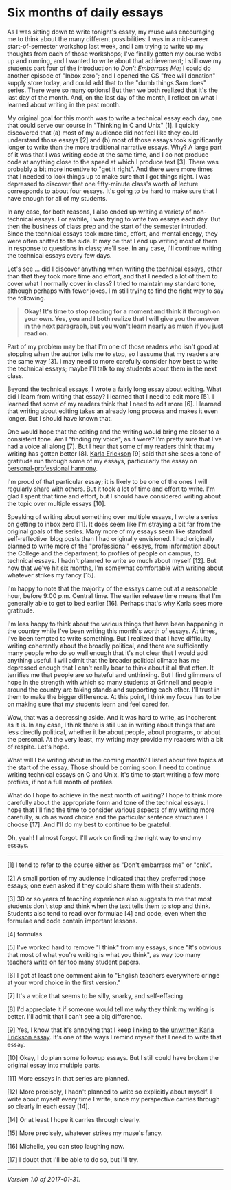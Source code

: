 Six months of daily essays
==========================

As I was sitting down to write tonight's essay, my muse was encouraging
me to think about the many different possibilities: I was in a mid-career
start-of-semester workshop last week, and I am trying to write up my
thoughts from each of those workshops; I've finally gotten my course webs
up and running, and I wanted to write about that achievement; I still owe
my students part four of the introduction to _Don't Embarrass Me_; I
could do another episode of "Inbox zero"; and I opened the CS "free will
donation" supply store today, and could add that to the "dumb things Sam
does" series.  There were so many options!  But then we both realized
that it's the last day of the month.  And, on the last day of the month,
I reflect on what I learned about writing in the past month.

My original goal for this month was to write a technical essay each
day, one that could serve our course in "Thinking in C and Unix" [1].
I quickly discovered that (a) most of my audience did not feel like
they could understand those essays [2] and (b) most of those essays
took significantly longer to write than the more traditional narrative
essays.  Why?  A large part of it was that I was writing code at the
same time, and I do not produce code at anything close to the speed at
which I produce text [3].  There was probably a bit more incentive to
"get it right".  And there were more times that I needed to look things
up to make sure that I got things right.  I was depressed to discover
that one fifty-minute class's worth of lecture corresponds to about
four essays.  It's going to be hard to make sure that I have enough for
all of my students.

In any case, for both reasons, I also ended up writing a variety of
non-technical essays.  For awhile, I was trying to write two essays
each day.  But then the business of class prep and the start of the
semester intruded.  Since the technical essays took more time, effort,
and mental energy, they were often shifted to the side.  It may be that
I end up writing most of them in response to questions in class; we'll
see.  In any case, I'll continue writing the technical essays every few
days.

Let's see ... did I discover anything when writing the technical essays,
other than that they took more time and effort, and that I needed a lot
of them to cover what I normally cover in class?  I tried to maintain my
standard tone, although perhaps with fewer jokes.  I'm still trying to find
the right way to say the following.

> **Okay!  It's time to stop reading for a moment and think it through on 
your own.  Yes, you and I both realize that I will give you the answer in 
the next paragraph, but you won't learn nearly as much if you just read on.**

Part of my problem may be that I'm one of those readers who isn't good at
stopping when the author tells me to stop, so I assume that my readers
are the same way [3].  I may need to more carefully consider how best
to write the technical essays; maybe I'll talk to my students about them
in the next class.

Beyond the technical essays, I wrote a fairly long essay about editing.
What did I learn from writing that essay?  I learned that I need to edit
more [5].  I learned that some of my readers think that I need to edit
more [6].  I learned that writing about editing takes an already long
process and makes it even longer.  But I should have known that.

One would hope that the editing and the writing would bring me
closer to a consistent tone.  Am I "finding my voice", as it were?
I'm pretty sure that I've had a voice all along [7].  But I hear
that some of my readers think that my writing has gotten better [8].
[Karla Erickson](karla-erickson) [9] said that she sees a tone of
gratitude run through some of my essays, particularly the essay on
[personal-professional harmony](work-life-balance).  

I'm proud of that particular essay; it is likely to be one of the ones I
will regularly share with others.  But it took a lot of time and effort
to write.  I'm glad I spent that time and effort, but I should have
considered writing about the topic over multiple essays [10].

Speaking of writing about something over multiple essays, I wrote a
series on getting to inbox zero [11].  It does seem like I'm straying a bit far
from the original goals of the series.  Many more of my essays seem like
standard self-reflective 'blog posts than I had originally envisioned.
I had originally planned to write more of the "professional" essays,
from information about the College and the department, to profiles of
people on campus, to technical essays.  I hadn't planned to write so
much about myself [12].  But now that we've hit six months, I'm somewhat
comfortable with writing about whatever strikes my fancy [15].

I'm happy to note that the majority of the essays came out at a reasonable
hour, before 9:00 p.m. Central time.  The earlier release time means
that I'm generally able to get to bed earlier [16].  Perhaps that's why
Karla sees more gratitude.

I'm less happy to think about the various things that have been happening
in the country while I've been writing this month's worth of essays.
At times, I've been tempted to write something.  But I realized that
I have difficulty writing coherently about the broadly political, and
there are sufficiently many people who do so well enough that it's not
clear that I would add anything useful.  I will admit that the broader
political climate has me depressed enough that I can't really bear
to think about it all that often.  It terrifies me that people are so
hateful and unthinking.  But I find glimmers of hope in the strength
with which so many students at Grinnell and people around the country are
taking stands and supporting each other.  I'll trust in them to make the
bigger difference.  At this point, I think my focus has to be on making
sure that my students learn and feel cared for.

Wow, that was a depressing aside.  And it was hard to write, as incoherent
as it is.  In any case, I think there is still use in writing about
things that are less directly political, whether it be about people,
about programs, or about the personal.  At the very least, my writing
may provide my readers with a bit of respite.  Let's hope.

What will I be writing about in the coming month?  I listed about five
topics at the start of the essay.  Those should be coming soon.  I need
to continue writing technical essays on C and Unix.  It's time to start
writing a few more profiles, if not a full month of profiles.

What do I hope to achieve in the next month of writing?  I hope to think
more carefully about the appropriate form and tone of the technical essays.
I hope that I'll find the time to consider various aspects of my writing
more carefully, such as word choice and the particular sentence structures
I choose [17].  And I'll do my best to continue to be grateful.

Oh, yeah!  I almost forgot.  I'll work on finding the right way to end 
my essays.

---

[1] I tend to refer to the course either as "Don't embarrass me" or "cnix".

[2] A small portion of my audience indicated that they preferred those
essays; one even asked if they could share them with their students.

[3] 30 or so years of teaching experience also suggests to me that most
students don't stop and think when the text tells them to stop and think.
Students also tend to read over formulae [4] and code, even when the
formulae and code contain important lessons.

[4] formulas

[5] I've worked hard to remove "I think" from my essays, since "It's
obvious that most of what you're writing is what you think", as way
too many teachers write on far too many student papers.

[6] I got at least one comment akin to "English teachers everywhere
cringe at your word choice in the first version."

[7] It's a voice that seems to be silly, snarky, and self-effacing.

[8] I'd appreciate it if someone would tell me *why* they think my
writing is better.  I'll admit that I can't see a big difference.

[9] Yes, I know that it's annoying that I keep linking to the 
[unwritten Karla Erickson essay](karla-erickson).  It's one of the ways
I remind myself that I need to write that essay.

[10] Okay, I do plan some followup essays.  But I still could have broken
the original essay into multiple parts.

[11] More essays in that series are planned.

[12] More precisely, I hadn't planned to write so explicitly about myself.
I write about myself every time I write, since my perspective carries through
so clearly in each essay [14].

[14] Or at least I hope it carries through clearly.

[15] More precisely, whatever strikes my muse's fancy.

[16] Michelle, you can stop laughing now.

[17] I doubt that I'll be able to do so, but I'll try.

----

*Version 1.0 of 2017-01-31.*
